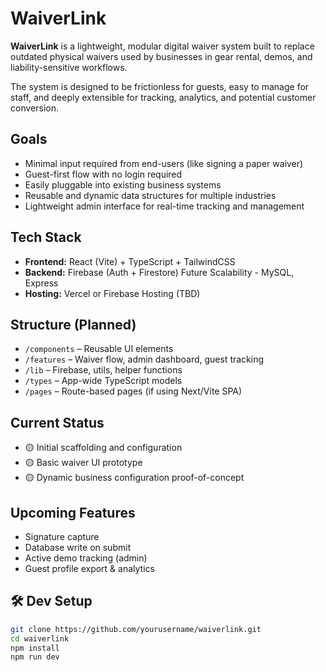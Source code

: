 # WaiverLink

**WaiverLink** is a lightweight, modular digital waiver system built to replace outdated physical waivers used by businesses in gear rental, demos, and liability-sensitive workflows.

The system is designed to be frictionless for guests, easy to manage for staff, and deeply extensible for tracking, analytics, and potential customer conversion.

## Goals

- Minimal input required from end-users (like signing a paper waiver)
- Guest-first flow with no login required
- Easily pluggable into existing business systems
- Reusable and dynamic data structures for multiple industries
- Lightweight admin interface for real-time tracking and management

## Tech Stack

- **Frontend:** React (Vite) + TypeScript + TailwindCSS
- **Backend:** Firebase (Auth + Firestore) Future Scalability - MySQL, Express
- **Hosting:** Vercel or Firebase Hosting (TBD)

## Structure (Planned)

- `/components` – Reusable UI elements  
- `/features` – Waiver flow, admin dashboard, guest tracking  
- `/lib` – Firebase, utils, helper functions  
- `/types` – App-wide TypeScript models  
- `/pages` – Route-based pages (if using Next/Vite SPA)

## Current Status

- 🟡 Initial scaffolding and configuration
- 🟡 Basic waiver UI prototype
- 🟡 Dynamic business configuration proof-of-concept

## Upcoming Features

- Signature capture
- Database write on submit
- Active demo tracking (admin)
- Guest profile export & analytics

## 🛠️ Dev Setup

```bash
git clone https://github.com/yourusername/waiverlink.git
cd waiverlink
npm install
npm run dev
